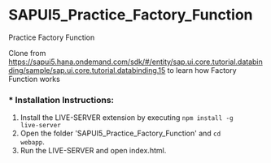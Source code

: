 # SAPUI5_Practice_Factory_Function
Practice Factory Function

Clone from https://sapui5.hana.ondemand.com/sdk/#/entity/sap.ui.core.tutorial.databinding/sample/sap.ui.core.tutorial.databinding.15 to learn how Factory Function works

### * Installation Instructions:
1. Install the LIVE-SERVER extension by executing <code>npm install -g live-server</code>
2. Open the folder 'SAPUI5_Practice_Factory_Function' and <code>cd webapp</code>.
3. Run the LIVE-SERVER and open index.html.
